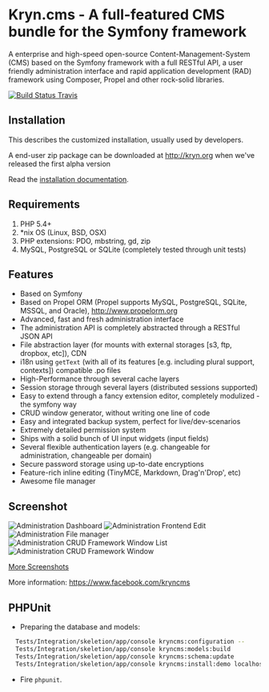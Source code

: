 Kryn.cms - A full-featured CMS bundle for the Symfony framework
========

A enterprise and high-speed open-source Content-Management-System (CMS) based on the Symfony framework with a full RESTful API,
a user friendly administration interface and rapid application development (RAD) framework using Composer, Propel and
other rock-solid libraries.


[![Build Status Travis](https://travis-ci.org/kryncms/kryn.cms.png?branch=master)](https://travis-ci.org/kryncms/Kryn.cms)

Installation
------------

This describes the customized installation, usually used by developers.

A end-user zip package can be downloaded at http://kryn.org when we've released the first alpha version

Read the [installation documentation](https://raw.github.com/kryncms/KrynCmsBundle/blob/master/Resources/doc/installation.md).

Requirements
------------

1. PHP 5.4+
2. *nix OS (Linux, BSD, OSX)
3. PHP extensions: PDO, mbstring, gd, zip
4. MySQL, PostgreSQL or SQLite (completely tested through unit tests)


Features
--------

 - Based on Symfony
 - Based on Propel ORM (Propel supports MySQL, PostgreSQL, SQLite, MSSQL, and Oracle), http://www.propelorm.org
 - Advanced, fast and fresh administration interface
 - The administration API is completely abstracted through a RESTful JSON API
 - File abstraction layer (for mounts with external storages [s3, ftp, dropbox, etc]), CDN
 - i18n using `getText` (with all of its features [e.g. including plural support, contexts]) compatible .po files
 - High-Performance through several cache layers
 - Session storage through several layers (distributed sessions supported)
 - Easy to extend through a fancy extension editor, completely modulized - the symfony way
 - CRUD window generator, without writing one line of code
 - Easy and integrated backup system, perfect for live/dev-scenarios
 - Extremely detailed permission system
 - Ships with a solid bunch of UI input widgets (input fields)
 - Several flexible authentication layers (e.g. changeable for administration, changeable per domain)
 - Secure password storage using up-to-date encryptions
 - Feature-rich inline editing (TinyMCE, Markdown, Drag'n'Drop', etc)
 - Awesome file manager

Screenshot
----------

![Administration Dashboard](https://raw.github.com/kryncms/KrynCmsBundle/master/documentation/images/admin-dashboard.png)
![Administration Frontend Edit](https://raw.github.com/kryncms/KrynCmsBundle/master/documentation/images/admin-frontend-edit.png)
![Administration File manager](https://raw.github.com/kryncms/KrynCmsBundle/master/documentation/images/admin-files-context-image.png)
![Administration CRUD Framework Window List](https://raw.github.com/kryncms/KrynCmsBundle/master/documentation/images/admin-list.png)
![Administration CRUD Framework Window](https://raw.github.com/kryncms/KrynCmsBundle/master/documentation/images/admin-users.png)

[More Screenshots](https://github.com/kryncms/KrynCmsBundle/blob/master/documentation/screenshots.markdown)

More information:
https://www.facebook.com/kryncms

PHPUnit
-------

- Preparing the database and models:

```bash
  Tests/Integration/skeletion/app/console kryncms:configuration --
  Tests/Integration/skeletion/app/console kryncms:models:build
  Tests/Integration/skeletion/app/console kryncms:schema:update
  Tests/Integration/skeletion/app/console kryncms:install:demo localhost /
```

- Fire `phpunit`.